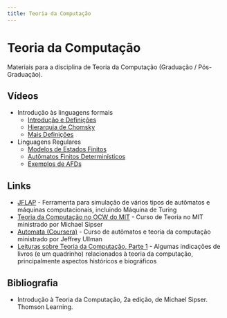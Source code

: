 ```yaml
---
title: Teoria da Computação
---
```


Teoria da Computação
====================

Materiais para a disciplina de Teoria da Computação (Graduação / Pós-Graduação). 

Vídeos
------

- Introdução às linguagens formais
    - [Introdução e Definições](http://youtu.be/faj0lrvmHx4)
    - [Hierarquia de Chomsky](http://youtu.be/7sAfHZao3DE)
    - [Mais Definições](http://youtu.be/liKkR4hZiCk)
- Linguagens Regulares
    - [Modelos de Estados Finitos](http://youtu.be/kHFtilFs3pk)
    - [Autômatos Finitos Determinísticos](http://youtu.be/igdoI9UTQdg)
    - [Exemplos de AFDs](http://youtu.be/DumsmJtJMC8)

Links
-----

- [JFLAP](http://jflap.org/) - Ferramenta para simulação de vários tipos de 
    autômatos e máquinas computacionais, incluindo Máquina de Turing
- [Teoria da Computação no OCW do MIT](http://ocw.mit.edu/courses/mathematics/18-404j-theory-of-computation-fall-2006/index.htm) - Curso de Teoria no MIT ministrado por Michael Sipser
- [Automata (Coursera)](https://www.coursera.org/course/automata) - Curso de autômatos e 
    teoria da computação ministrado por Jeffrey Ullman
- [Leituras sobre Teoria da Computação, Parte 1](http://andreiformiga.com/blog/?p=201) - Algumas 
    indicações de livros (e um quadrinho) relacionados à teoria da computação, principalmente 
    aspectos históricos e biográficos 

Bibliografia
------------

- Introdução à Teoria da Computação, 2a edição, de Michael Sipser. Thomson Learning.
